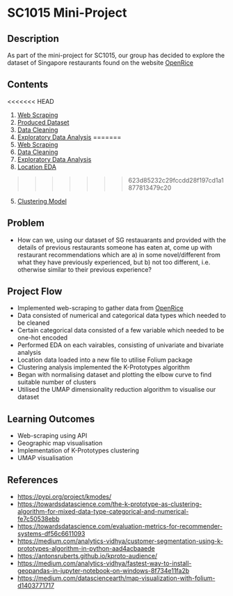 # SC1015 Mini-Project

## Description

As part of the mini-project for SC1015, our group has decided to explore the dataset of Singapore restaurants found on the website [OpenRice](https://sg.openrice.com/en/singapore)

## Contents

<<<<<<< HEAD
1. [Web Scraping](http://github.com/adilhasan927/SC1015-Project/Web%20Scraping/Scraping.md)
2. [Produced Dataset](https://github.com/adilhasan927/SC1015-Project/Data/features.csv)
3. [Data Cleaning](https://github.com/adilhasan927/SC1015-Project/blob/main/Datasets/Data%20Cleaning.ipynb)
4. [Exploratory Data Analysis](https://github.com/adilhasan927/SC1015-Project/blob/main/EDA/Exploratory%20Data%20Analysis.ipynb)
=======
1. [Web Scraping](https://github.com/adilhasan927/SC1015-Project/blob/main/Web%20Scraping/Scraping.md)
2. [Data Cleaning](https://github.com/adilhasan927/SC1015-Project/blob/main/Data%20Cleaning%20%26%20Datasets/Data%20Cleaning.ipynb)
3. [Exploratory Data Analysis](https://github.com/adilhasan927/SC1015-Project/blob/main/EDA/Exploratory%20Data%20Analysis.ipynb)
4. [Location EDA](https://github.com/adilhasan927/SC1015-Project/blob/main/EDA/Location%20EDA.ipynb)
>>>>>>> 623d85232c29fccdd28f197cd1a1877813479c20
5. [Clustering Model](https://github.com/adilhasan927/SC1015-Project/blob/main/Clustering%20Model/Clustering.ipynb)

## Problem

- How can we, using our dataset of SG restauarants and provided with the details of previous restaurants someone has eaten at, come up with restaurant recommendations which are a) in some novel/different from what they have previously experienced, but b) not too different, i.e. otherwise similar to their previous experience?

## Project Flow

- Implemented web-scraping to gather data from [OpenRice](https://sg.openrice.com/en/singapore)
- Data consisted of numerical and categorical data types which needed to be cleaned
- Certain categorical data consisted of a few variable which needed to be one-hot encoded
- Performed EDA on each vairables, consisting of univariate and bivariate analysis
- Location data loaded into a new file to utilise Folium package
- Clustering analysis implemented the K-Prototypes algorithm
- Began with normalising dataset and plotting the elbow curve to find suitable number of clusters
- Utilised the UMAP dimensionality reduction algorithm to visualise our dataset

## Learning Outcomes

- Web-scraping using API
- Geographic map visualisation
- Implementation of K-Prototypes clustering
- UMAP visualisation

## References

- https://pypi.org/project/kmodes/
- https://towardsdatascience.com/the-k-prototype-as-clustering-algorithm-for-mixed-data-type-categorical-and-numerical-fe7c50538ebb
- https://towardsdatascience.com/evaluation-metrics-for-recommender-systems-df56c6611093
- https://medium.com/analytics-vidhya/customer-segmentation-using-k-prototypes-algorithm-in-python-aad4acbaaede
- https://antonsruberts.github.io/kproto-audience/
- https://medium.com/analytics-vidhya/fastest-way-to-install-geopandas-in-jupyter-notebook-on-windows-8f734e11fa2b
- https://medium.com/datasciencearth/map-visualization-with-folium-d1403771717